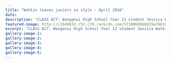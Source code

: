 ```yaml
---
title: "Watkin leaves juniors in style - April 2016"
date: 
description: "CLASS ACT: Wanganui High School Year 13 student Jessica Watkin with professional Ben Smith at her side as she claimed her fourth successive Junior Cricketer of the Year title..."
featured-image: http://c1940652.r52.cf0.rackcdn.com/57100609b8d39a76810014b0/Jess-Watkins-Jnr-Cricketer-of-the-Year-2016.jpg
excerpt: "CLASS ACT: Wanganui High School Year 13 student Jessica Watkin with professional Ben Smith at her side as she claimed her fourth successive Junior Cricketer of the Year title..."
gallery-image-1: 
gallery-image-2: 
gallery-image-3: 
gallery-image-4: 
gallery-image-5: 
---
```

